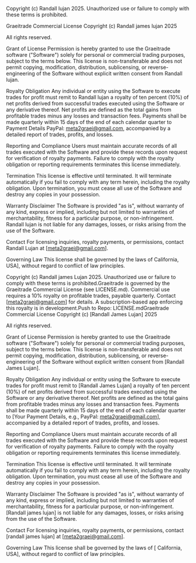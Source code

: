 Copyright (c) Randall lujan 2025. Unauthorized use or failure to comply with these terms is prohibited.

Graeitrade Commercial License Copyright (c) Randall james lujan 2025

All rights reserved.

Grant of License Permission is hereby granted to use the Graeitrade software ("Software") solely for personal or commercial trading purposes, subject to the terms below. This license is non-transferable and does not permit copying, modification, distribution, sublicensing, or reverse-engineering of the Software without explicit written consent from Randall lujan.

Royalty Obligation Any individual or entity using the Software to execute trades for profit must remit to Randall lujan a royalty of ten percent (10%) of net profits derived from successful trades executed using the Software or any derivative thereof. Net profits are defined as the total gains from profitable trades minus any losses and transaction fees. Payments shall be made quarterly within 15 days of the end of each calendar quarter to Payment Details PayPal: meta2graei@gmail.com, accompanied by a detailed report of trades, profits, and losses.

Reporting and Compliance Users must maintain accurate records of all trades executed with the Software and provide these records upon request for verification of royalty payments. Failure to comply with the royalty obligation or reporting requirements terminates this license immediately.

Termination This license is effective until terminated. It will terminate automatically if you fail to comply with any term herein, including the royalty obligation. Upon termination, you must cease all use of the Software and destroy any copies in your possession.

Warranty Disclaimer The Software is provided "as is", without warranty of any kind, express or implied, including but not limited to warranties of merchantability, fitness for a particular purpose, or non-infringement. Randall lujan is not liable for any damages, losses, or risks arising from the use of the Software.

Contact For licensing inquiries, royalty payments, or permissions, contact Randall Lujan at [meta2graei@gmail.com].

Governing Law This license shall be governed by the laws of California, USA], without regard to conflict of law principles.

Copyright (c) Randall james Lujan 2025. Unauthorized use or failure to comply with these terms is prohibited.Graeitrade is governed by the Graeitrade Commercial License (see LICENSE.md). Commercial use requires a 10% royalty on profitable trades, payable quarterly. Contact [meta2graei@gmail.com] for details. A subscription-based app enforcing this royalty is in development.Push to Repo: LICENSE.mdGraeitrade Commercial License Copyright (c) [Randall James Lujan] 2025

All rights reserved.

Grant of License Permission is hereby granted to use the Graeitrade software ("Software") solely for personal or commercial trading purposes, subject to the terms below. This license is non-transferable and does not permit copying, modification, distribution, sublicensing, or reverse-engineering of the Software without explicit written consent from [Randall James Lujan].

Royalty Obligation Any individual or entity using the Software to execute trades for profit must remit to [Randall James Lujan] a royalty of ten percent (10%) of net profits derived from successful trades executed using the Software or any derivative thereof. Net profits are defined as the total gains from profitable trades minus any losses and transaction fees. Payments shall be made quarterly within 15 days of the end of each calendar quarter to [Your Payment Details, e.g., PayPal: meta2graei@gmail.com], accompanied by a detailed report of trades, profits, and losses.

Reporting and Compliance Users must maintain accurate records of all trades executed with the Software and provide these records upon request for verification of royalty payments. Failure to comply with the royalty obligation or reporting requirements terminates this license immediately.

Termination This license is effective until terminated. It will terminate automatically if you fail to comply with any term herein, including the royalty obligation. Upon termination, you must cease all use of the Software and destroy any copies in your possession.

Warranty Disclaimer The Software is provided "as is", without warranty of any kind, express or implied, including but not limited to warranties of merchantability, fitness for a particular purpose, or non-infringement. [Randall james lujan] is not liable for any damages, losses, or risks arising from the use of the Software.

Contact For licensing inquiries, royalty payments, or permissions, contact [randall james lujan] at [meta2graei@gmail.com].

Governing Law This license shall be governed by the laws of [ California, USA], without regard to conflict of law principles.
